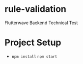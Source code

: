 # rule-validation
Flutterwave Backend Technical Test

# Project Setup

* ``` npm install ```
``` npm start ```
